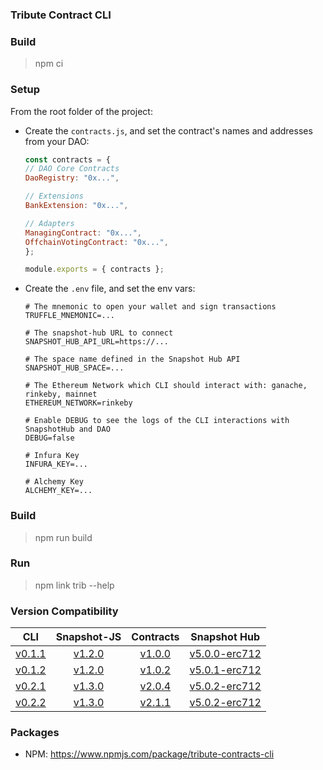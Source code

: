 ### Tribute Contract CLI

### Build

> npm ci

### Setup

From the root folder of the project:

- Create the `contracts.js`, and set the contract's names and addresses from your DAO:
    ```javascript
    const contracts = {
    // DAO Core Contracts
    DaoRegistry: "0x...",

    // Extensions
    BankExtension: "0x...",

    // Adapters
    ManagingContract: "0x...",
    OffchainVotingContract: "0x...",
    };

    module.exports = { contracts };
    ```
- Create the `.env` file, and set the env vars:
    ```
    # The mnemonic to open your wallet and sign transactions
    TRUFFLE_MNEMONIC=...

    # The snapshot-hub URL to connect
    SNAPSHOT_HUB_API_URL=https://...

    # The space name defined in the Snapshot Hub API
    SNAPSHOT_HUB_SPACE=...

    # The Ethereum Network which CLI should interact with: ganache, rinkeby, mainnet
    ETHEREUM_NETWORK=rinkeby

    # Enable DEBUG to see the logs of the CLI interactions with SnapshotHub and DAO
    DEBUG=false

    # Infura Key
    INFURA_KEY=...

    # Alchemy Key
    ALCHEMY_KEY=...
    ```

### Build

> npm run build


### Run

> npm link
> trib --help

### Version Compatibility

|    CLI   | Snapshot-JS | Contracts  |  Snapshot Hub |
|:--------:|:-----------:|:----------:|:------------:|
 [v0.1.1](https://github.com/openlawteam/tribute-contracts-cli/releases/tag/v0.1.1)   | [v1.2.0](https://github.com/openlawteam/snapshot-js-erc712/releases/tag/v1.2.0)      | [v1.0.0](https://github.com/openlawteam/tribute-contracts/releases/tag/v1.0.0)     | [v5.0.0-erc712](https://github.com/openlawteam/snapshot-hub/releases/tag/v5.0.0-erc712)       |
  [v0.1.2](https://github.com/openlawteam/tribute-contracts-cli/releases/tag/v0.1.2)   | [v1.2.0](https://github.com/openlawteam/snapshot-js-erc712/releases/tag/v1.2.0)      | [v1.0.2](https://github.com/openlawteam/tribute-contracts/releases/tag/v1.0.2)     | [v5.0.1-erc712](https://github.com/openlawteam/snapshot-hub/releases/tag/v5.0.1-erc712)       |
 [v0.2.1](https://github.com/openlawteam/tribute-contracts-cli/releases/tag/v0.2.1)   | [v1.3.0](https://github.com/openlawteam/snapshot-js-erc712/releases/tag/v1.3.0)      | [v2.0.4](https://github.com/openlawteam/tribute-contracts/releases/tag/v2.0.4)     | [v5.0.2-erc712](https://github.com/openlawteam/snapshot-hub/releases/tag/v5.0.2-erc712)      |
  [v0.2.2](https://github.com/openlawteam/tribute-contracts-cli/releases/tag/v0.2.2)   | [v1.3.0](https://github.com/openlawteam/snapshot-js-erc712/releases/tag/v1.3.0)      | [v2.1.1](https://github.com/openlawteam/tribute-contracts/releases/tag/v2.1.1)     | [v5.0.2-erc712](https://github.com/openlawteam/snapshot-hub/releases/tag/v5.0.2-erc712)      |


### Packages

- NPM: https://www.npmjs.com/package/tribute-contracts-cli
